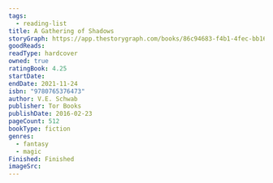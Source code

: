 ```yaml
---
tags:
  - reading-list
title: A Gathering of Shadows
storyGraph: https://app.thestorygraph.com/books/86c94683-f4b1-4fec-bb16-e52fe250f8c5
goodReads:
readType: hardcover
owned: true
ratingBook: 4.25
startDate:
endDate: 2021-11-24
isbn: "9780765376473"
author: V.E. Schwab
publisher: Tor Books
publishDate: 2016-02-23
pageCount: 512
bookType: fiction
genres:
  - fantasy
  - magic
Finished: Finished
imageSrc:
---
```


